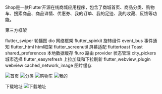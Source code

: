 
Shop是一款Flutter开源在线商城应用程序，包含了商城首页、商品分类、购物车、搜索商品、商品详情、优惠券、我的订单、我的足迹、我的收藏、反馈等功能。

第三方框架

flutter_swiper      轮播图
dio                 网络框架
flutter_spinkit     旋转组件
event_bus           事件通知
flutter_html        html框架
flutter_screenutil  屏幕适配
fluttertoast        Toast
shared_preferences  本地数据缓存 
fluro               路由
provider            状态管理
city_pickers        城市选择
flutter_easyrefresh 上拉加载和下拉刷新
flutter_webview_plugin webview
cached_network_image   图片缓存

![首页](https://github.com/youxinLu/mall/blob/master/screenshots/Screenshot_20190903_092259_com.example.mall.jpg)
![分类](https://github.com/youxinLu/mall/blob/master/screenshots/Screenshot_20190903_092324_com.example.mall.jpg)
![购物车](https://github.com/youxinLu/mall/blob/master/screenshots/Screenshot_20190903_094525_com.example.mall.jpg)
![我的](https://github.com/youxinLu/mall/blob/master/screenshots/Screenshot_20190903_094553_com.example.mall.jpg)

下载地址
![下载地址](https://www.pgyer.com/app/qrcode/mESx)

